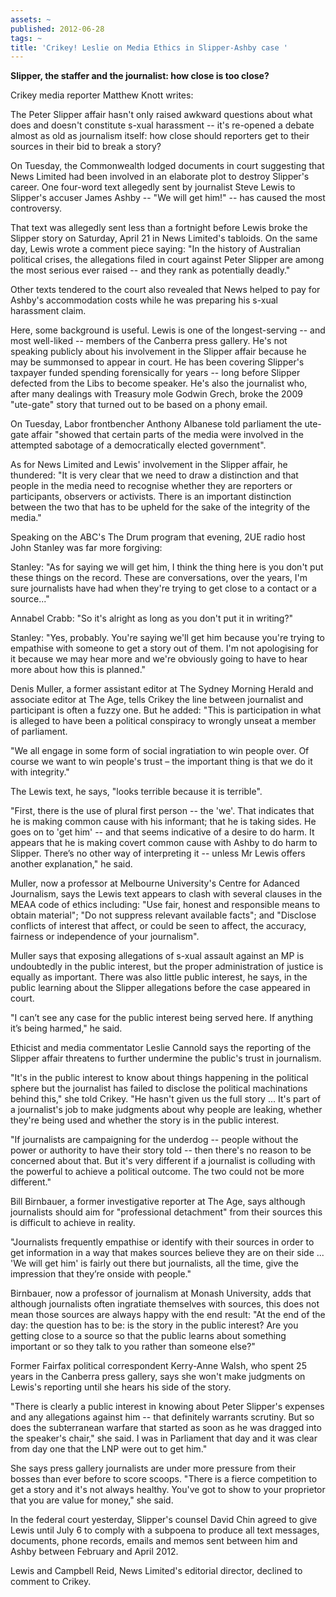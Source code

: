 ```yaml
---
assets: ~
published: 2012-06-28
tags: ~
title: 'Crikey! Leslie on Media Ethics in Slipper-Ashby case '
---
```

**Slipper, the staffer and the journalist: how close is too close?**

Crikey media reporter Matthew Knott writes:

The Peter Slipper affair hasn't only raised awkward questions about what does and doesn't constitute s-xual harassment -- it's re-opened a debate almost as old as journalism itself: how close should reporters get to their sources in their bid to break a story?

On Tuesday, the Commonwealth lodged documents in court suggesting that News Limited had been involved in an elaborate plot to destroy Slipper's career. One four-word text allegedly sent by journalist Steve Lewis to Slipper's accuser James Ashby -- "We will get him!" -- has caused the most controversy.

That text was allegedly sent less than a fortnight before Lewis broke the Slipper story on Saturday, April 21 in News Limited's tabloids. On the same day, Lewis wrote a comment piece saying: "In the history of Australian political crises, the allegations filed in court against Peter Slipper are among the most serious ever raised -- and they rank as potentially deadly."

Other texts tendered to the court also revealed that News helped to pay for Ashby's accommodation costs while he was preparing his s-xual harassment claim.

Here, some background is useful. Lewis is one of the longest-serving -- and most well-liked -- members of the Canberra press gallery. He's not speaking publicly about his involvement in the Slipper affair because he may be summonsed to appear in court. He has been covering Slipper's taxpayer funded spending forensically for years -- long before Slipper defected from the Libs to become speaker. He's also the journalist who, after many dealings with Treasury mole Godwin Grech, broke the 2009 "ute-gate" story that turned out to be based on a phony email.

On Tuesday, Labor frontbencher Anthony Albanese told parliament the ute-gate affair "showed that certain parts of the media were involved in the attempted sabotage of a democratically elected government".

As for News Limited and Lewis' involvement in the Slipper affair, he thundered: "It is very clear that we need to draw a distinction and that people in the media need to recognise whether they are reporters or participants, observers or activists. There is an important distinction between the two that has to be upheld for the sake of the integrity of the media."

Speaking on the ABC's The Drum program that evening, 2UE radio host John Stanley was far more forgiving:

Stanley: "As for saying we will get him, I think the thing here is you don't put these things on the record. These are conversations, over the years, I'm sure journalists have had when they're trying to get close to a contact or a source..."

Annabel Crabb: "So it's alright as long as you don't put it in writing?"

Stanley: "Yes, probably. You're saying we'll get him because you're trying to empathise with someone to get a story out of them. I'm not apologising for it because we may hear more and we're obviously going to have to hear more about how this is planned."

Denis Muller, a former assistant editor at The Sydney Morning Herald and associate editor at The Age, tells Crikey the line between journalist and participant is often a fuzzy one. But he added: "This is participation in what is alleged to have been a political conspiracy to wrongly unseat a member of parliament.

"We all engage in some form of social ingratiation to win people over. Of course we want to win people's trust – the important thing is that we do it with integrity."

The Lewis text, he says, "looks terrible because it is terrible".

"First, there is the use of plural first person -- the 'we'. That indicates that he is making common cause with his informant; that he is taking sides. He goes on to 'get him' -- and that seems indicative of a desire to do harm. It appears that he is making covert common cause with Ashby to do harm to Slipper. There’s no other way of interpreting it -- unless Mr Lewis offers another explanation," he said.

Muller, now a professor at Melbourne University's Centre for Adanced Journalism, says the Lewis text appears to clash with several clauses in the MEAA code of ethics including: "Use fair, honest and responsible means to obtain material"; "Do not suppress relevant available facts"; and "Disclose conflicts of interest that affect, or could be seen to affect, the accuracy, fairness or independence of your journalism".

Muller says that exposing allegations of s-xual assault against an MP is undoubtedly in the public interest, but the proper administration of justice is equally as important. There was also little public interest, he says, in the public learning about the Slipper allegations before the case appeared in court.

"I can’t see any case for the public interest being served here. If anything it’s being harmed," he said.

Ethicist and media commentator Leslie Cannold says the reporting of the Slipper affair threatens to further undermine the public's trust in journalism.

"It's in the public interest to know about things happening in the political sphere but the journalist has failed to disclose the political machinations behind this," she told Crikey. "He hasn't given us the full story ... It's part of a journalist's job to make judgments about why people are leaking, whether they're being used and whether the story is in the public interest.

"If journalists are campaigning for the underdog -- people without the power or authority to have their story told -- then there's no reason to be concerned about that. But it's very different if a journalist is colluding with the powerful to achieve a political outcome. The two could not be more different."

Bill Birnbauer, a former investigative reporter at The Age, says although journalists should aim for "professional detachment" from their sources this is difficult to achieve in reality.

"Journalists frequently empathise or identify with their sources in order to get information in a way that makes sources believe they are on their side ... 'We will get him' is fairly out there but journalists, all the time, give the impression that they’re onside with people."

Birnbauer, now a professor of journalism at Monash University, adds that although journalists often ingratiate themselves with sources, this does not mean those sources are always happy with the end result: "At the end of the day: the question has to be: is the story in the public interest? Are you getting close to a source so that the public learns about something important or so they talk to you rather than someone else?"

Former Fairfax political correspondent Kerry-Anne Walsh, who spent 25 years in the Canberra press gallery, says she won't make judgments on Lewis's reporting until she hears his side of the story.

"There is clearly a public interest in knowing about Peter Slipper's expenses and any allegations against him -- that definitely warrants scrutiny. But so does the subterranean warfare that started as soon as he was dragged into the speaker's chair," she said. I was in Parliament that day and it was clear from day one that the LNP were out to get him."

She says press gallery journalists are under more pressure from their bosses than ever before to score scoops. "There is a fierce competition to get a story and it's not always healthy. You've got to show to your proprietor that you are value for money," she said.

In the federal court yesterday, Slipper's counsel David Chin agreed to give Lewis until July 6 to comply with a subpoena to produce all text messages, documents, phone records, emails and memos sent between him and Ashby between February and April 2012.

Lewis and Campbell Reid, News Limited's editorial director, declined to comment to Crikey.